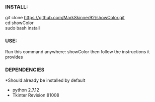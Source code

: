### INSTALL:

git clone https://github.com/MarkSkinner92/showColor.git <br />
cd showColor <br />
sudo bash install <br />

### USE:

Run this command anywhere: showColor
then follow the instructions it provides

### DEPENDENCIES 

*Should already be installed by default
- python 2.7.12
- Tkinter Revision 81008

